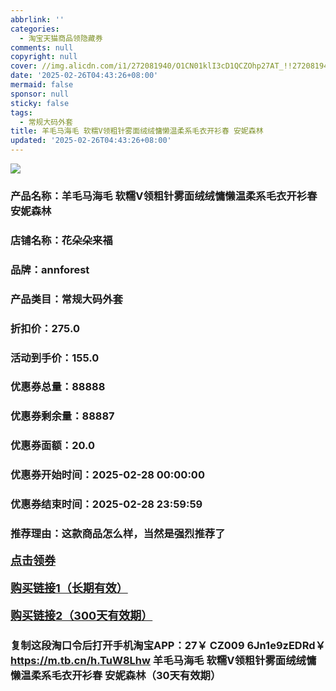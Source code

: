 ```yaml
---
abbrlink: ''
categories:
  - 淘宝天猫商品领隐藏券
comments: null
copyright: null
cover: //img.alicdn.com/i1/272081940/O1CN01klI3cD1QCZOhp27AT_!!272081940.jpg
date: '2025-02-26T04:43:26+08:00'
mermaid: false
sponsor: null
sticky: false
tags:
  - 常规大码外套
title: 羊毛马海毛 软糯V领粗针雾面绒绒慵懒温柔系毛衣开衫春 安妮森林
updated: '2025-02-26T04:43:26+08:00'
--- 
```


![](//img.alicdn.com/i1/272081940/O1CN01klI3cD1QCZOhp27AT_!!272081940.jpg)

### 产品名称：羊毛马海毛 软糯V领粗针雾面绒绒慵懒温柔系毛衣开衫春 安妮森林
### 店铺名称：花朵朵来福
### 品牌：annforest
### 产品类目：常规大码外套
### 折扣价：275.0
### 活动到手价：155.0
### 优惠券总量：88888
### 优惠券剩余量：88887
### 优惠券面额：20.0
### 优惠券开始时间：2025-02-28 00:00:00	
### 优惠券结束时间：2025-02-28 23:59:59	
### 推荐理由：这款商品怎么样，当然是强烈推荐了

<p style="font-size: 18px; font-weight: bold;">
  <a href="https://uland.taobao.com/coupon/edetail?e=YDvyQlM7lKKlhHvvyUNXZfh8CuWt5YH5OVuOuRD5gLJMmdsrkidbOWBzzpT26idJGJzC3BWYQhxnm%2F2IVLvQVqA0zotrW%2BuDv6dodRmAfLLMIQz0aDC18BUQBrHo2tMUfp6L6NsznEIUcLJJYP0Uq5lvDADUDTeHRiuxU0i9W%2BtrC8Oh6piEfdK4t6h3W%2BbPqgAbE%2FuB7g7zX1yJ4zwwtnSCCd7jV4eov0L6PSLEK9CZ%2F%2BvctfbMugyHY2sIkHN%2FEfsZj9cTBeG5rAp9Do5YscTjObg0C1%2BGVz1OPKtEVhStDiNX3w6pLMHUw3GH5SZ%2BGWqNBzv719M%3D&traceId=0b515d4517407227641888116d126c&union_lens=lensId%3AOPT%401740722771%4021077443_0e20_1954b299441_4e77%4001%40eyJmbG9vcklkIjo3MzM1NH0ie" target="_blank">点击领券</a>
</p>
<p style="font-size: 18px; font-weight: bold;">
  <a href="https://s.click.taobao.com/t?e=m%3D2%26s%3Dp3QAYAhH79lw4vFB6t2Z2ueEDrYVVa64LKpWJ%2Bin0XLjf2vlNIV67uW8xal2bDKcwg1qdhPjl1T3ID%2FV1RqsF4wnCJeELi4I%2FIEn%2BS1IjHAB0ghlTd7WlZVm%2FOAUUFw71qrpxiwMoCNxc1AtbZGVSzj4xk1QEJoQZFmIKRV7nLWMHuv7RoNv0Q0jFsbsQ7KWL%2FRw27YlRmvMGrJVbpzcIWUxQUxIwjtzcY5Q%2BbJYODYGMP7Sq8mXwlFuKSxIRWGFjCYtYGASbzRUrFwjXfRKMUi461htOBTrmR3wN%2BGlYTUow%2Fl0qN1wCsYMXU3NNCg%2F" target="_blank">购买链接1（长期有效）</a>
</p>
<p style="font-size: 18px; font-weight: bold;">
  <a href="https://s.click.taobao.com/4UcIRYs" target="_blank">购买链接2（300天有效期）</a>
</p>

### 复制这段淘口令后打开手机淘宝APP：27￥ CZ009 6Jn1e9zEDRd￥ https://m.tb.cn/h.TuW8Lhw  羊毛马海毛 软糯V领粗针雾面绒绒慵懒温柔系毛衣开衫春 安妮森林（30天有效期）
